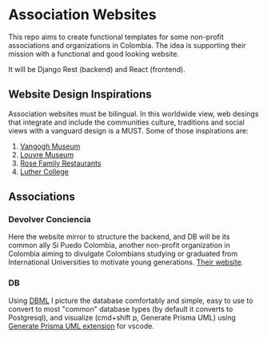 # Association Websites
This repo aims to create functional templates for some non-profit associations and organizations in Colombia. The idea is supporting their mission with a functional and good looking website.

It will be Django Rest (backend) and React (frontend).


## Website Design Inspirations

Association websites must be bilingual. In this worldwide view, web desings that integrate and include the communities culture, traditions and social views with a vanguard design is a MUST. Some of those inspirations are:

1. [Vangogh Museum](https://www.vangoghmuseum.nl/en)
2. [Louvre Museum](https://www.louvre.fr/en)
3. [Rose Family Restaurants](https://rosefamily.com.ua/)
4. [Luther College](https://www.luther.edu/)


## Associations

### Devolver Conciencia

Here the website mirror to structure the backend, and DB will be its common ally Si Puedo Colombia, another non-profit organization in Colombia aiming to divulgate Colombians studying or graduated from International Universities to motivate young generations. [Their website](https://sipuedocolombia.wixsite.com/sipuedocolombia/inicio).

### DB

Using [DBML](https://dbml.dbdiagram.io/home) I picture the database comfortably and simple, easy to use to convert to most "common" database types (by default it converts to Postgresql), and visualize (cmd+shift p, Generate Prisma UML) using [Generate Prisma UML extension](https://marketplace.visualstudio.com/items?itemName=AbianS.prisma-generate-uml) for vscode.

